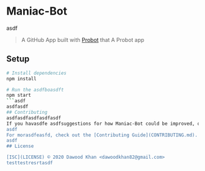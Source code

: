 # Maniac-Bot
asdf
> A GitHub App built with [Probot](https://github.com/probot/probot) that A Probot app

## Setup

```sh
# Install dependencies
npm install

# Run the asdfboasdft
npm start
```asdf
asdfasdf
## Contributing
asdfasdfasdfasdfasdf
If you havasdfe asdfsuggestions for how Maniac-Bot could be improved, or want to report a bug, open an issue! We'd love all and any contribuasdftionsasdf.
asdf
For morasdfeasfd, check out the [Contributing Guide](CONTRIBUTING.md).
asdf
## License

[ISC](LICENSE) © 2020 Dawood Khan <dawoodkhan82@gmail.com>
testtestresrtasdf

